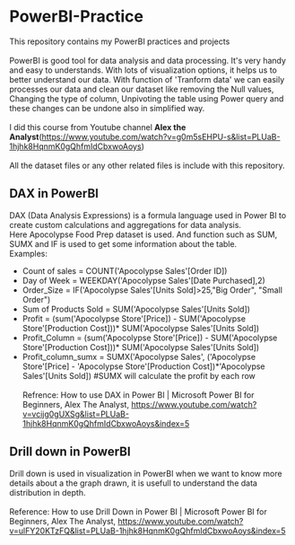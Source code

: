 # PowerBI-Practice
This repository contains my PowerBI practices and projects</br></br>
PowerBI is good tool for data analysis and data processing. It's very handy and easy to understands. With lots of visualization options, it helps us to better understand our data. With function of 'Tranform data' we can easily processes our data and clean our dataset like removing the Null values, Changing the type of column, Unpivoting the table using Power query and these changes can be undone also in simplified way.</br></br>
I did this course from Youtube channel **Alex the Analyst**(https://www.youtube.com/watch?v=g0m5sEHPU-s&list=PLUaB-1hjhk8HqnmK0gQhfmIdCbxwoAoys)</br></br>
All the dataset files or any other related files is include with this repository.

## DAX in PowerBI
DAX (Data Analysis Expressions) is a formula language used in Power BI to create custom calculations and aggregations for data analysis. </br>
Here Apocolypse Food Prep dataset is used. And function such as SUM, SUMX and IF is used to get some information about the table.</br>
Examples:
- Count of sales = COUNT('Apocolypse Sales'[Order ID])
- Day of Week = WEEKDAY('Apocolypse Sales'[Date Purchased],2)
- Order_Size = IF('Apocolypse Sales'[Units Sold]>25,"Big Order", "Small Order")
- Sum of Products Sold = SUM('Apocolypse Sales'[Units Sold])
- Profit = (sum('Apocolypse Store'[Price]) - SUM('Apocolypse Store'[Production Cost]))* SUM('Apocolypse Sales'[Units Sold])
- Profit_Column = (sum('Apocolypse Store'[Price]) - SUM('Apocolypse Store'[Production Cost]))* SUM('Apocolypse Sales'[Units Sold])
- Profit_column_sumx = SUMX('Apocolypse Sales', ('Apocolypse Store'[Price] - 'Apocolypse Store'[Production Cost])*'Apocolypse Sales'[Units Sold]) #SUMX will calculate the profit by each row</br></br>
Refrence: How to use DAX in Power BI | Microsoft Power BI for Beginners, Alex The Analyst, https://www.youtube.com/watch?v=vcijg0gUXSg&list=PLUaB-1hjhk8HqnmK0gQhfmIdCbxwoAoys&index=5

## Drill down in PowerBI
Drill down is used in visualization in PowerBI when we want to know more details about a the graph drawn, it is usefull to understand the data distribution in depth.</br></br>
Reference: How to use Drill Down in Power BI | Microsoft Power BI for Beginners, Alex The Analyst, https://www.youtube.com/watch?v=ulFY20KTzFQ&list=PLUaB-1hjhk8HqnmK0gQhfmIdCbxwoAoys&index=5

